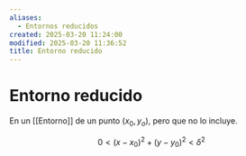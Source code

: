 ```yaml
---
aliases:
  - Entornos reducidos
created: 2025-03-20 11:24:00
modified: 2025-03-20 11:36:52
title: Entorno reducido
---
```

# Entorno reducido


En un [[Entorno]] de un punto $(x_0, y_o)$, pero que no lo incluye.

$$
0 < (x - x_0)^2 + (y - y_0)^2 < \delta^2
$$
